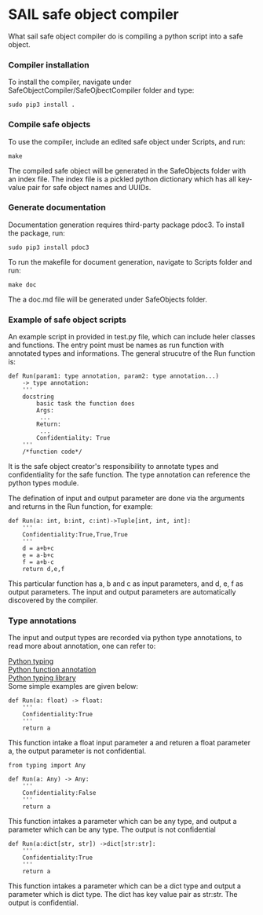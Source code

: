 # SAIL safe object compiler

What sail safe object compiler do is compiling a python script into a safe object. 

### Compiler installation

To install the compiler, navigate under SafeObjectCompiler/SafeOjbectCompiler folder and type:
```
sudo pip3 install .
```

### Compile safe objects

To use the compiler, include an edited safe object under Scripts, and run:
```
make
```
The compiled safe object will be generated in the SafeObjects folder with an index file. The index file is a pickled python dictionary which has all key-value pair for safe object names and UUIDs.

### Generate documentation

Documentation generation requires third-party package pdoc3. To install the package, run:
```
sudo pip3 install pdoc3
```
To run the makefile for document generation, navigate to Scripts folder and run:
```
make doc
```
The a doc.md file will be generated under SafeObjects folder.

### Example of safe object scripts
An example script in provided in test.py file, which can include heler classes and functions. The entry point must be names as run function with annotated types and informations. The general strucutre of the Run function is:
```
def Run(param1: type annotation, param2: type annotation...) 
    -> type annotation:
    '''
    docstring
        basic task the function does
        Args:
         ...
        Return:
         ...
        Confidentiality: True
    '''
    /*function code*/
```
It is the safe object creator's responsibility to annotate types and confidentiality for the safe function. The type annotation can reference the python types module.

The defination of input and output parameter are done via the arguments and returns in the Run function, for example:
```
def Run(a: int, b:int, c:int)->Tuple[int, int, int]:
    '''
    Confidentiality:True,True,True
    '''
    d = a+b+c
    e = a-b+c
    f = a+b-c
    return d,e,f
```
This particular function has a, b and c as input parameters, and d, e, f as output parameters. The input and output parameters are automatically discovered by the compiler.

### Type annotations
The input and output types are recorded via python type annotations, to read more about annotation, one can refer to:

[Python typing](https://docs.python.org/3/library/typing.html)  
[Python function annotation](https://www.python.org/dev/peps/pep-3107/)  
[Python typing library](https://docs.python.org/3/library/typing.html)  
Some simple examples are given below:
```
def Run(a: float) -> float:
    '''
    Confidentiality:True
    '''
    return a
```
This function intake a float input parameter a and returen a float parameter a, the output parameter is not confidential.

```
from typing import Any

def Run(a: Any) -> Any:
    '''
    Confidentiality:False
    '''
    return a
```
This function intakes a parameter which can be any type, and output a parameter which can be any type. The output is not confidential

```
def Run(a:dict[str, str]) ->dict[str:str]:
    '''
    Confidentiality:True
    '''
    return a
```
This function intakes a parameter which can be a dict type and output a parameter which is dict type. The dict has key value pair as str:str. The output is confidential.